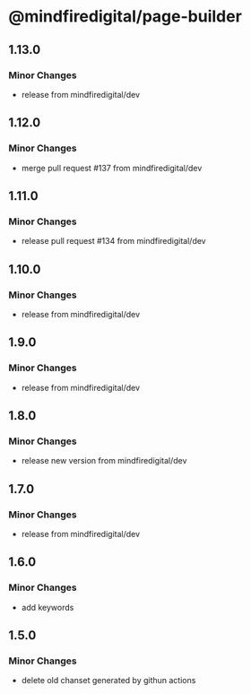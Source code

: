 # @mindfiredigital/page-builder

## 1.13.0

### Minor Changes

- release from mindfiredigital/dev

## 1.12.0

### Minor Changes

- merge pull request #137 from mindfiredigital/dev

## 1.11.0

### Minor Changes

- release pull request #134 from mindfiredigital/dev

## 1.10.0

### Minor Changes

- release from mindfiredigital/dev

## 1.9.0

### Minor Changes

- release from mindfiredigital/dev

## 1.8.0

### Minor Changes

- release new version from mindfiredigital/dev

## 1.7.0

### Minor Changes

- release from mindfiredigital/dev

## 1.6.0

### Minor Changes

- add keywords

## 1.5.0

### Minor Changes

- delete old chanset generated by githun actions
